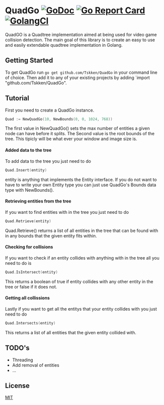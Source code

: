 # QuadGo [![GoDoc](https://godoc.org/github.com/Tskken/QuadGo?status.svg)](https://godoc.org/github.com/Tskken/QuadGo) [![Go Report Card](https://goreportcard.com/badge/github.com/Tskken/QuadGo)](https://goreportcard.com/report/github.com/Tskken/QuadGo) [![GolangCI](https://golangci.com/badges/github.com/Tskken/QuadGo.svg)](https://golangci.com)

QuadGO is a Quadtree implementation aimed at being used for video game collision detection.
The main goal of this library is to create an easy to use and easily extendable quadtree implementation
in Golang.

## Getting Started
To get QuadGo run  `go get github.com/Tskken/QuadGo` in your command line of choice.
Then add it to any of your existing projects by adding `import "github.com/Tskken/QuadGo".

## Tutorial

First you need to create a QuadGo instance.

```go
Quad := NewQuadGo(10, NewBounds(0, 0, 1024, 768))
```

The first value in NewQuadGo() sets the max number of entities a given node can have
before it splits. The Second value is the root bounds of the tree. This tipicly will be what 
ever your window and image size is.

#### Added data to the tree

To add data to the tree you just need to do 
```go
Quad.Insert(entity)
```

entity is anything that implements the Entity interface. If you do not want to have to write your
own Entity type you can just use QuadGo's Bounds data type with NewBounds().

#### Retrieving entities from the tree

If you want to find entities with in the tree you just need to do
```go
Quad.Retrieve(entity)
```

Quad.Retrieve() returns a list of all entities in the tree that can be found with in any
bounds that the given entity fits within.

#### Checking for collisions

If you want to check if an entity collides with anything with in the tree all you need to do is
```go
Quad.IsIntersect(entity)
```
This returns a boolean of true if entity collides with any other entity in the tree or false if
it does not.

#### Getting all collissions

Lastly if you want to get all the entitys that your entity collides with you just need to do
```go
Quad.Intersects(entity)
```
This returns a list of all entities that the given entity collided with.

## TODO's

- Threading
- Add removal of entities
- ...

## License

[MIT](LICENSE)

